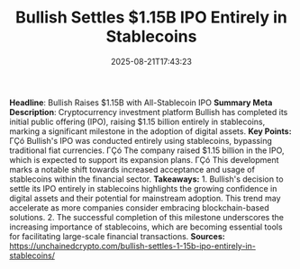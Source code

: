 ﻿---
title: "Bullish Settles $1.15B IPO Entirely in Stablecoins"
date: "2025-08-21T17:43:23"
category: "Markets"
summary: ""
slug: "bullish settles 115b ipo entirely in stablecoins"
source_urls:
  - "https://unchainedcrypto.com/bullish-settles-1-15b-ipo-entirely-in-stablecoins/"
seo:
  title: "Bullish Settles $1.15B IPO Entirely in Stablecoins | Hash n Hedge"
  description: ""
  keywords: ["news", "markets", "brief"]
---
**Headline**: Bullish Raises $1.15B with All-Stablecoin IPO  **Summary Meta Description**: Cryptocurrency investment platform Bullish has completed its initial public offering (IPO), raising $1.15 billion entirely in stablecoins, marking a significant milestone in the adoption of digital assets.  **Key Points:**  ΓÇó Bullish's IPO was conducted entirely using stablecoins, bypassing traditional fiat currencies. ΓÇó The company raised $1.15 billion in the IPO, which is expected to support its expansion plans. ΓÇó This development marks a notable shift towards increased acceptance and usage of stablecoins within the financial sector.  **Takeaways:**  1. Bullish's decision to settle its IPO entirely in stablecoins highlights the growing confidence in digital assets and their potential for mainstream adoption. This trend may accelerate as more companies consider embracing blockchain-based solutions. 2. The successful completion of this milestone underscores the increasing importance of stablecoins, which are becoming essential tools for facilitating large-scale financial transactions.  **Sources:** https://unchainedcrypto.com/bullish-settles-1-15b-ipo-entirely-in-stablecoins/ 
